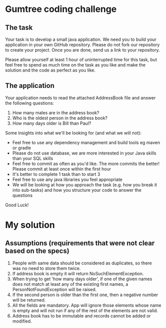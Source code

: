 # Gumtree coding challenge

## The task

Your task is to develop a small java application. We need you to build your application in your own GitHub repository.  Please do not fork our repository to create your project.  Once you are done, send us a link to your repository.

Please allow yourself at least 1 hour of uninterrupted time for this task, but feel free to spend as much time on the task as you like and make the solution and the code as perfect as you like.

## The application

Your application needs to read the attached AddressBook file and answer the following questions:

1. How many males are in the address book?
2. Who is the oldest person in the address book?
3. How many days older is Bill than Paul?

Some insights into what we'll be looking for (and what we will not):

- Feel free to use any dependency management and build tools eg maven or gradle
- Please do not use database, we are more interested in your Java skills than your SQL skills
- Feel free to commit as often as you'd like. The more commits the better! Please commit at least once within the first hour
- It's better to complete 1 task than to start 3
- Feel free to use any java libraries you feel appropriate
- We will be looking at how you approach the task (e.g. how you break it into sub-tasks) and how you structure your code to answer the questions

Good Luck!


# My solution

## Assumptions (requirements that were not clear based on the specs)

1. People with same data should be considered as duplicates, so there
   was no need to store them twice.
2. If address book is empty it will return NoSuchElementException.
3. When trying to get 'how many days older', if one of the given names does not match at least any of the existing
   first names, a PersonNotFoundException will be raised.
4. If the second person is older than the first one, then a negative number will be returned.
5. All the fields are mandatory. App will ignore those elements whose name is empty and will not run if any of
   the rest of the elements are not valid.
6. Address book has to be immutable and records cannot be added or modified.